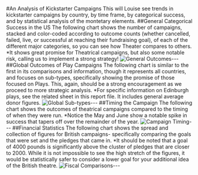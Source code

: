 #An Analysis of Kickstarter Campaigns
This will Louise see trends in kickstarter campaigns by country, by time frame, by categorical success, and by statistical analysis of the montetary elements.
##General Categorical Success in the US
The following chart shows the number of campaigns, stacked and color-coded according to outcome counts (whether cancelled, failed, live, or successful at reaching their fundraising goal), of each of the different major categories, so you can see how Theater compares to others.
*It shows great promise for Theatrical campaigns, but also some notable risk, calling us to implement a strong strategy!
![General Outcomes](Pivot_chart-_outcomes.png)---
##Global Outcomes of Play Campaigns
The following chart is similar to the first in its comparisons and information, though it represents all countries, and focuses on sub-types, specifically showing the promise of those focused on Plays.  This, again, should be a strong encouragement as we proceed to more strategic analysis.
*For specific information on Edinburgh plays, see the related sheet in this report file.  It includes general average donor figures.
![Global Sub-types](Pivot_chart-_subcategories.png)---
##Timing the Campaign
The following chart shows the outcomes of theatrical campaigns compared to the timing of when they were run.
*Notice the May and June show a notable spike in success that tapers off over the remainder of the year.
![Campaign Timing](Pivot_chart-_time)---
##Financial Statistics
The following chart shows the spread and collection of figures for British campaigns- specifically comparing the goals that were set and the pledges that came in.
*It should be noted that a goal of 4000 pounds is significantly above the cluster of pledges that are closer to 2000.  While it is not impossible to see the high stretch of the figures, it would be statistically safer to consider a lower goal for your additional idea of the British theatre.
![Fiscal Comparisons](Box_and_Whiskers-_Goals_and_Pledges.png)---
